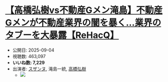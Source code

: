 # [【高橋弘樹vs不動産Gメン滝島】不動産Gメンが不動産業界の闇を暴く…業界のタブーを大暴露【ReHacQ】](https://www.youtube.com/watch?v=HdZfc0_wWwk)
-   公開日: 2025-09-04
-   視聴数: 463,097
-   **いいね数: 7,229**
-   出演者: [スザンヌ](/rehacq_fan/people/スザンヌ "wikilink"), 滝島一統, [高橋弘樹](/rehacq_fan/people/高橋弘樹 "wikilink")
    - [![](https://img.youtube.com/vi/HdZfc0_wWwk/hqdefault.jpg)](https://www.youtube.com/watch?v=HdZfc0_wWwk)
